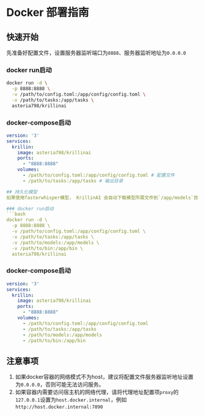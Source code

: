 # Docker 部署指南

## 快速开始
先准备好配置文件，设置服务器监听端口为`8888`、服务器监听地址为`0.0.0.0`

### docker run启动
```bash
docker run -d \
  -p 8888:8888 \
  -v /path/to/config.toml:/app/config/config.toml \
  -v /path/to/tasks:/app/tasks \
  asteria798/krillinai
```

### docker-compose启动
```yaml
version: '3'
services:
  krillin:
    image: asteria798/krillinai
    ports:
      - "8888:8888"
    volumes:
      - /path/to/config.toml:/app/config/config.toml # 配置文件
      - /path/to/tasks:/app/tasks # 输出目录

## 持久化模型
如果使用fasterwhisper模型， KrillinAI 会自动下载模型所需文件到`/app/models`目录和`/app/bin`目录。容器删除后，这些文件会丢失。如果需要持久化模型，可以将这两个目录映射到宿主机的目录。

### docker run启动
```bash
docker run -d \
  -p 8888:8888 \
  -v /path/to/config.toml:/app/config/config.toml \
  -v /path/to/tasks:/app/tasks \
  -v /path/to/models:/app/models \
  -v /path/to/bin:/app/bin \
  asteria798/krillinai
```

### docker-compose启动
```yaml
version: '3'
services:
  krillin:
    image: asteria798/krillinai
    ports:
      - "8888:8888"
    volumes:
      - /path/to/config.toml:/app/config/config.toml      
      - /path/to/tasks:/app/tasks
      - /path/to/models:/app/models
      - /path/to/bin:/app/bin
```

## 注意事项
1. 如果docker容器的网络模式不为host，建议将配置文件服务器监听地址设置为`0.0.0.0`，否则可能无法访问服务。
2. 如果容器内需要访问宿主机的网络代理，请将代理地址配置项`proxy`的`127.0.0.1`设置为`host.docker.internal`，例如`http://host.docker.internal:7890`